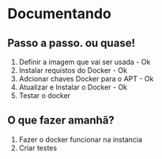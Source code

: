 Documentando
=============

Passo a passo. ou quase!
----

1. Definir a imagem que vai ser usada - Ok
2. Instalar requistos do Docker - Ok
3. Adcionar chaves Docker para o APT - Ok
4. Atualizar e Instalar o Docker - Ok
5. Testar o docker

O que fazer amanhã?
----

1. Fazer o docker funcionar na instancia
2. Criar testes